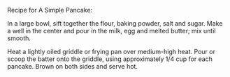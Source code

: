 Recipe for A Simple Pancake:

In a large bowl, sift together the flour, baking powder, salt and sugar.
Make a well in the center and pour in the milk, egg and melted butter; mix until smooth.

Heat a lightly oiled griddle or frying pan over medium-high heat.
Pour or scoop the batter onto the griddle, using approximately 1/4 cup for each pancake. 
Brown on both sides and serve hot.